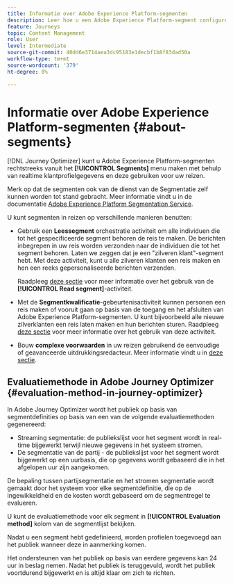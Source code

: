 ```yaml
---
title: Informatie over Adobe Experience Platform-segmenten
description: Leer hoe u een Adobe Experience Platform-segment configureert
feature: Journeys
topic: Content Management
role: User
level: Intermediate
source-git-commit: 40dd6e3714aea3dc95183e1decbf1b8f83dad50a
workflow-type: tm+mt
source-wordcount: '379'
ht-degree: 0%

---
```


# Informatie over Adobe Experience Platform-segmenten {#about-segments}

[!DNL Journey Optimizer]  kunt u Adobe Experience Platform-segmenten rechtstreeks vanuit het  **[!UICONTROL Segments]** menu maken met behulp van realtime klantprofielgegevens en deze gebruiken voor uw reizen.

Merk op dat de segmenten ook van de dienst van de Segmentatie zelf kunnen worden tot stand gebracht. Meer informatie vindt u in de documentatie [Adobe Experience Platform Segmentation Service](https://experienceleague.adobe.com/docs/experience-platform/segmentation/home.html).

U kunt segmenten in reizen op verschillende manieren benutten:

* Gebruik een **Leessegment** orchestratie activiteit om alle individuen die tot het gespecificeerde segment behoren de reis te maken. De berichten inbegrepen in uw reis worden verzonden naar de individuen die tot het segment behoren. Laten we zeggen dat je een &quot;zilveren klant&quot;-segment hebt. Met deze activiteit, kunt u alle zilveren klanten een reis maken en hen een reeks gepersonaliseerde berichten verzenden.

   Raadpleeg [deze sectie](../building-journeys/read-segment.md#configuring-segment-trigger-activity) voor meer informatie over het gebruik van de **[!UICONTROL Read segment]**-activiteit.

* Met de **Segmentkwalificatie**-gebeurtenisactiviteit kunnen personen een reis maken of vooruit gaan op basis van de toegang en het afsluiten van Adobe Experience Platform-segmenten. U kunt bijvoorbeeld alle nieuwe zilverklanten een reis laten maken en hun berichten sturen. Raadpleeg [deze sectie](../building-journeys/segment-qualification-events.md) voor meer informatie over het gebruik van deze activiteit.

* Bouw **complexe voorwaarden** in uw reizen gebruikend de eenvoudige of geavanceerde uitdrukkingsredacteur. Meer informatie vindt u in [deze sectie](../building-journeys/condition-activity.md#using-a-segment).

## Evaluatiemethode in Adobe Journey Optimizer {#evaluation-method-in-journey-optimizer}

In Adobe Journey Optimizer wordt het publiek op basis van segmentdefinities op basis van een van de volgende evaluatiemethoden gegenereerd:

* Streaming segmentatie: de publiekslijst voor het segment wordt in real-time bijgewerkt terwijl nieuwe gegevens in het systeem stromen.
* De segmentatie van de partij - de publiekslijst voor het segment wordt bijgewerkt op een uurbasis, die op gegevens wordt gebaseerd die in het afgelopen uur zijn aangekomen.

De bepaling tussen partijsegmentatie en het stromen segmentatie wordt gemaakt door het systeem voor elke segmentdefinitie, die op de ingewikkeldheid en de kosten wordt gebaseerd om de segmentregel te evalueren.

U kunt de evaluatiemethode voor elk segment in **[!UICONTROL Evaluation method]** kolom van de segmentlijst bekijken.

Nadat u een segment hebt gedefinieerd, worden profielen toegevoegd aan het publiek wanneer deze in aanmerking komen.

Het ondersteunen van het publiek op basis van eerdere gegevens kan 24 uur in beslag nemen. Nadat het publiek is teruggevuld, wordt het publiek voortdurend bijgewerkt en is altijd klaar om zich te richten.
